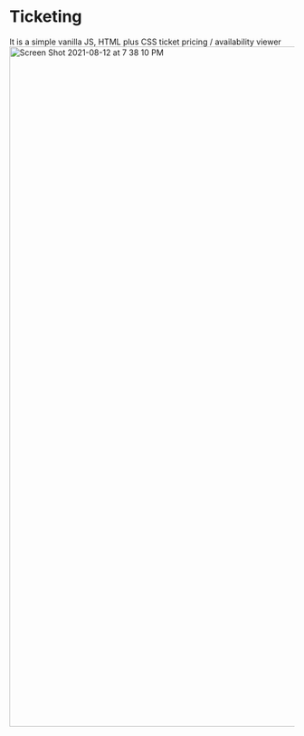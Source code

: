 # Ticketing
It is a simple vanilla JS, HTML plus CSS ticket pricing / availability viewer
<img width="1202" alt="Screen Shot 2021-08-12 at 7 38 10 PM" src="https://user-images.githubusercontent.com/30683556/129211752-1141542d-728a-481e-bce6-354fa69377ce.png">
